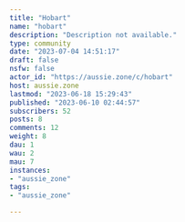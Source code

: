 ```yaml
---
title: "Hobart" 
name: "hobart"
description: "Description not available."
type: community
date: "2023-07-04 14:51:17"
draft: false
nsfw: false
actor_id: "https://aussie.zone/c/hobart"
host: aussie.zone
lastmod: "2023-06-18 15:29:43"
published: "2023-06-10 02:44:57"
subscribers: 52
posts: 8
comments: 12
weight: 8
dau: 1
wau: 2
mau: 7
instances:
- "aussie_zone"
tags: 
- "aussie_zone"

---
```

